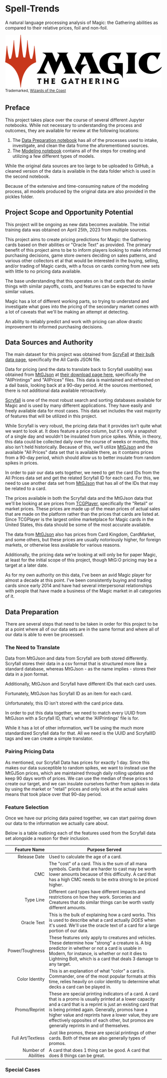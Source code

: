 # Spell-Trends

A natural language processing analysis of Magic: the
Gathering abilities as compared to their relative
prices, foil and non-foil.

![Magic: the Gathering logo](./img/MTG_Primary_LL_2c_Black_LG_V12.png)
<sup>Trademarked,
[Wizards of the Coast](https://magic.wizards.com/)
</sup>

## Preface

This project takes place over the course of several
different Jupyter notebooks. While not necessary to
understanding the process and outcomes, they are
available for review at the following locations:

1. The
[Data Preparation notebook](./1_Data_Prep.ipynb)
has all of the processes used to intake, investigate,
and clean the data frome the aforementioned sources.
2. The
[Modeling notebook](./2_Modeling.ipynb)
contains all of the steps for creating and utilizing
a few different types of models.

While the original data sources are too large to be
uploaded to GitHub, a cleaned version of the data is
available in the data folder which is used in the
second notebook.

Because of the extensive and time-consuming nature of
the modeling process, all models produced by the
original data are also provided in the pickles folder.

## Project Scope and Opportunity Potential

This project will be ongoing as new data becomes
available. The initial training data was obtained on
April 25th, 2023 from multiple sources.

This project aims to create pricing predictions for
Magic: the Gathering cards based on their abilities
or "Oracle Text" as provided. The primary benefit of
this project aims to be to inform players looking to
make informed purchasing decisions, game store owners
deciding on sales patterns, and various other
collectors et al that would be interested in the
buying, selling, and/or trading of Magic cards, with a
focus on cards coming from new sets with little to no
pricing data available.

The base understanding that this operates on is that
cards that do similar things with similar payoffs,
costs, and features can be expected to have similar
values.

Magic has a lot of different working parts, so trying
to understand and investigate what goes into the
pricing of the secondary market comes with a lot of
caveats that we'll be making an attempt at detecting.

An ability to reliably predict and work with pricing
can allow drastic improvement to informed purchasing
decisions.

## Data Sources and Authority

The main dataset for this project was obtained from
[ScryFall](https://scryfall.com/)
at
[their bulk data page](https://scryfall.com/docs/api/bulk-data),
specifically the All Cards JSON file.

Data for pricing (and the data to translate back to
Scryfall usability) was obtained from
[MtGJson](https://mtgjson.com/)
at
[their download page here](https://mtgjson.com/downloads/all-files/),
specifically the "AllPrintings" and "AllPrices" files.
This data is maintained and refreshed on a dail basis,
looking back at a 90-day period. At the sources
mentioned, there is not additional data available
retroactively.

[Scryfall](https://scryfall.com)
is one of the most robust search and sorting
databases available for Magic and is used by many
different applications. They have easily and freely
available data for most cases. This data set includes
the vast majority of features that will be utilized in
this project.

While Scryfall is very robust, the pricing data that it
provides isn't quite what we want to look at. It does
feature a price column, but it's only a snapshot of a
single day and wouldn't be insulated from price spikes.
While, in theory, this data could be collected daily
over the course of weeks or months, this also isn't
held historically. Because of this, we'll utilize
[MtGJson](https://mtgjson.com)
and the available "All Prices" data set that is
available there, as it contains prices from a 90-day
period, which should allow us to better insulate from
random spikes in prices.

In order to pair our data sets together, we need to get
the card IDs from the All Prices data set and get the
related Scryfall ID for each card. For this, we need
to use another data set from
[MtGJson](https://mtgjson.com)
that has all of the IDs that may be related to a card.

The prices available in both the Scryfall data and the
MtGJson data that we'll be looking at are prices from
[TCGPlayer](https://tcgplayer.com),
specifically the "Retail" or market prices. These
prices are made up of the mean prices of actual sales
that are made on the platform rather than the prices
that cards are listed at. Since TCGPlayer is the
largest online marketplace for Magic cards in the
United States, this data should be some of the most
accurate available.

The data from
[MtGJson](https://mtgjson.com)
also has prices from Card Kingdom, CardMarket, and some
others, but these prices are usually notoriously
higher, for foreign markets, or otherwise less
available for various reasons.

Additionally, the pricing data we're looking at will
only be for paper Magic, at least for the initial scope
of this project, though MtG:O pricing may be a target
at a later date.

As for my own authority on this data, I've been an avid
Magic player for almost a decade at this point. I've
been consistently buying and trading cards since early
2014 and have had several interpersonal relationships
with people that have made a business of the Magic
market in all categories of it.

## Data Preparation

There are several steps that need to be taken in order
for this project to be at a point where all of our data
sets are in the same format and where all of our data
is able to even be processed.

### The Need to Translate

Data from MtGJson and data from Scryfall are both
stored differently. Scryfall stores their data in a csv
format that is structured more like a standard
database, whereas MtGJson - as the name implies -
stores their data in a json format.

Additionally, MtGJson and Scryfall have different IDs
that each card uses.

Fortunately, MtGJson has Scryfall ID as an item for
each card.

*Un*fortunately, this ID isn't stored with the card
price data.

In order to put this data together, we need to match
every UUID from MtGJson with a Scryfall ID, that's what
the 'AllPrintings' file is for.

While it has a lot of other information, we'll be using
the much more standardized Scryfall data for that. All
we need is the UUID and ScryfallID tags and we can
create a simple translator.

### Pairing Pricing Data

As mentioned, our Scryfall Data has prices for exactly
1 day. Since this makes our data susceptible to random
spikes, we want to instead use the MtGJSon prices,
which are maintained through daily rolling updates and
keep 90 days worth of prices. We can use the median of
these prices to create our target, and we can insulate
ourselves further from spikes in data by using the
market or "retail" prices and only look at the actual
sales means that took place over that 90-day period.

### Feature Selection

Once we have our pricing data paired together, we can
start pairing down our data to the information we
actually care about.

Below is a table outlining each of the features used
from the Scryfall data set alongside a reason for their
inclusion.

| Feature Name | Purpose Served |
| ---: | --- |
| Release Date | Used to calculate the age of a card. |
| CMC | The "cost" of a card. This is the sum of all mana symbols. Cards that are harder to cast may be worth lower amounts because of this difficulty. A card that has a high CMC needs to be extra strong to be priced higher. |
| Type Line | Different card types have different impacts and restrictions on how they work. Sorceries and Creatures that do similar things can be worth vastly different amounts. |
| Oracle Text | This is the bulk of explaining how a card works. This is used to describe what a card actually *DOES* when it's used. We'll use the oracle text of a card for a large portion of our data. |
| Power/Toughness | These features only apply to creatures and vehicles. These determine how "strong" a creature is. A big predictor in whether or not a card is usable in Modern, for instance, is whether or not it dies to Lightning Bolt, which is a card that deals 3 damage to any target. |
| Color Identity | This is an explanation of what "color" a card is. Commander, one of the most popular formats at this time, relies heavily on color identity to determine what decks a card can be played in. |
| Promo/Reprint | These are special printing indicators of a card. A card that is a promo is usually printed at a lower capacity and a card that is a reprint is just an existing card that is being printed again. Generally, promos have a higher value and reprints have a lower value, they are effectively opposites of each other, but promos are generally reprints in and of themselves. |
| Full Art/Textless | Just like promos, these are special printings of other cards. Both of these are also generally types of promos. |
| Number of Abilities | A card that does 1 thing can be good. A card that does 8 things can be great. |

### Special Cases

<!-- Throughout this project, the features being used will
be adapted or changed over the project's course. As
these features are added or removed, justification will
be provided either before the relevant code block or
within it. -->

<!-- DATA UNDERSTANDING -->
<!-- +Describe source and properties + why they're useful -->
<!--    +Describe Data Source, why it's a good choice -->
<!--    +Present data set size -->
<!--    +Justify feature inclusions -->
<!--    Identify limitations -->

<!-- DATA PREPARATION -->
<!-- +Show how data was prepared and why -->
<!--   +Instruct on how to recreate -->
<!--   +Comments to explain code -->
<!--   +Provide valid explanations of steps -->

<!-- MODELING -->
<!-- Demonstrate an iterative approach -->
<!--   +Run/interprate a dummy model -->
<!--   -Introduce new models that improve -->
<!--   -Explicitly justify model change w/
        results and context -->
<!--    -Explicitly describe improvements -->

<!-- EVALUATION -->
<!-- +Show how well a model solves the problem -->
<!--    +Justify choice of metrics and 
        consequences -->
<!--    +Identify final model using those
        metrics -->
<!--    Discuss the implications -->

<!-- CONCLUSIONS -->
<!--  -->

<!-- GITHUB REPO -->
<!--    Conclusion summarizes implications -->

<!-- +CODE QUALITY - NOT PART OF README -->
